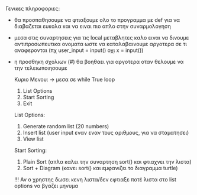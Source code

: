 Γενικες πληροφοριες:
- θα προσπαθησουμε να φτιαξουμε ολο το προγραμμα με def για να διαβαζεται ευκολα και να ειναι πιο απλο στην συναρμολογηση
- μεσα στις συναρτησεις για τις local μεταβλητες καλο ειναι να δινουμε αντιπροσωπευτικα ονοματα ωστε να καταλαβαινουμε αργοτερα σε τι αναφερονται (πχ user_input = input() οχι x = input())
- η προσθηκη σχολιων (#) θα βοηθαει για αργοτερα οταν θελουμε να την τελειωποιησουμε

  Κυριο Μενου: -> μεσα σε while True loop
  1. List Options
  2. Start Sorting
  3. Exit
 
  List Options:
  1. Generate random list (20 numbers)
  2. Insert list (user input εναν εναν τους αριθμους, <enter> για να σταματησει)
  3. View list
 
  Start Sorting:
  1. Plain Sort (απλα καλει την συναρτηση sort() και φτιαχνει την λιστα)
  2. Sort + Diagram (κανει sort() και εμφανιζει το διαγραμμα turtle)
 
  !!! Αν ο χρηστης δωσει κενη λιστα/δεν εφτιαξε ποτέ λιστα στο list options να βγαζει μηνυμα
